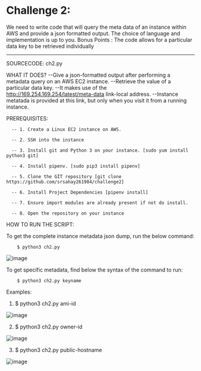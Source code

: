 # Challenge 2:

We need to write code that will query the meta data of an instance within AWS and provide a json formatted output. The choice of language and implementation is up to you.
Bonus Points : The code allows for a particular data key to be retrieved individually

________________________________________________________________________________________________________________________________________________________________


SOURCECODE: ch2.py

WHAT IT DOES? 
      --Give a json-formatted output after performing a metadata query on an AWS EC2 instance.
      --Retrieve the value of a particular data key.
      --It makes use of the http://169.254.169.254/latest/meta-data link-local address. 
      --Instance metatada is provided at this link, but only when you visit it from a running instance.
      
PREREQUISITES: 

      -- 1. Create a Linux EC2 instance on AWS. 
      
      -- 2. SSH into the instance
      
      -- 3. Install git and Python 3 on your instance. [sudo yum install python3 git]
      
      -- 4. Install pipenv. [sudo pip3 install pipenv]
      
      -- 5. Clone the GIT repository [git clone https://github.com/srsahay261984/challenge2]
      
      -- 6. Install Project Dependencies [pipenv install] 
      
      -- 7. Ensure import modules are already present if not do install.
      
      -- 8. Open the repository on your instance 
 
 HOW TO RUN THE SCRIPT:
  
 To get the complete instance metadata json dump, run the below command: 
 
        $ python3 ch2.py
        
 ![image](https://user-images.githubusercontent.com/108597286/177028326-58978bed-b9b8-4426-a487-6193b1402cfc.png)

To get specific metadata, find below the syntax of the command to run:

        $ python3 ch2.py keyname
        
 Examples:
 
 1. $ python3 ch2.py ami-id
 
 ![image](https://user-images.githubusercontent.com/108597286/177028525-8d398930-b5c9-47e6-a90e-b111fe2c87a1.png)

 2. $ python3 ch2.py owner-id
 
 ![image](https://user-images.githubusercontent.com/108597286/177028599-2bd63963-1886-4721-a5f1-fcb6407784b9.png)

 3. $ python3 ch2.py public-hostname
 
 ![image](https://user-images.githubusercontent.com/108597286/177028656-4275a67c-d2e5-4c0c-a913-88ff87df9c63.png)

        
 
